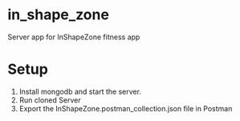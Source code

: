 # in_shape_zone
Server app for InShapeZone fitness app

# Setup
1. Install mongodb and start the server.
2. Run cloned Server
3. Export the InShapeZone.postman_collection.json file in Postman
